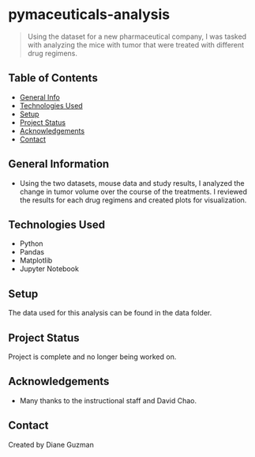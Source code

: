 # pymaceuticals-analysis
> Using the dataset for a new pharmaceutical company, I was tasked with analyzing the mice with tumor that were treated with different drug regimens.

## Table of Contents
* [General Info](#general-information)
* [Technologies Used](#technologies-used)
* [Setup](#setup)
* [Project Status](#project-status)
* [Acknowledgements](#acknowledgements)
* [Contact](#contact)


## General Information
- Using the two datasets, mouse data and study results, I analyzed the change in tumor volume over the course of the treatments.  I reviewed the results for each drug regimens and created plots for visualization.  


## Technologies Used
- Python
- Pandas
- Matplotlib
- Jupyter Notebook


## Setup
The data used for this analysis can be found in the data folder. 


## Project Status
Project is complete and no longer being worked on.


## Acknowledgements
- Many thanks to the instructional staff and David Chao.


## Contact
Created by Diane Guzman

